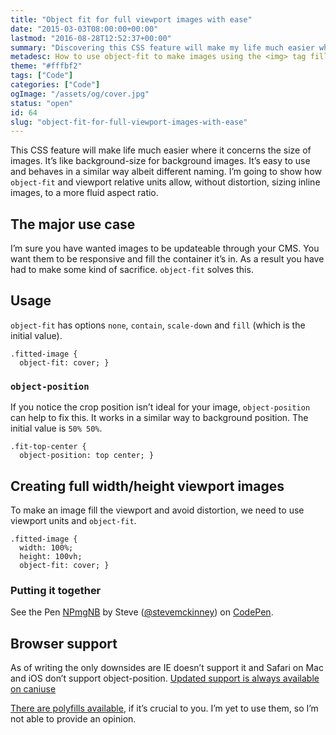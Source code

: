 ```yaml
---
title: "Object fit for full viewport images with ease"
date: "2015-03-03T08:00:00+00:00"
lastmod: "2016-08-28T12:52:37+00:00"
summary: "Discovering this CSS feature will make my life much easier where it concerns the positioning of images. It’s like background-size for background images. It’s easy to use and behaves in a similar way albeit different naming. I’m going to show how object-fit and viewport relative units can allow us, to size inline images, without worrying about distortion."
metadesc: How to use object-fit to make images using the <img> tag fill the viewport. This method is like background-size but for the img tag."
theme: "#fffbf2"
tags: ["Code"]
categories: ["Code"]
ogImage: "/assets/og/cover.jpg"
status: "open"
id: 64
slug: "object-fit-for-full-viewport-images-with-ease"
---
```


This CSS feature will make life much easier where it concerns the size of images. It’s like background-size for background images. It’s easy to use and behaves in a similar way albeit different naming. I’m going to show how `object-fit` and viewport relative units allow, without distortion, sizing inline images, to a more fluid aspect ratio.

## The major use case
I’m sure you have wanted images to be updateable through your CMS.  You want them to be responsive and fill the container it’s in. As a result you have had to make some kind of sacrifice. `object-fit` solves this.

## Usage
`object-fit` has options  `none`, `contain`, `scale-down` and `fill` (which is the initial value). 

```.language-css
.fitted-image {
  object-fit: cover; }
```

### `object-position`
If you notice the crop position isn’t ideal for your image, `object-position` can help to fix this. It works in a similar way to background position. The initial value is `50% 50%`.

```.language-css
.fit-top-center {
  object-position: top center; }
```

## Creating full width/height viewport images

To make an image fill the viewport and avoid distortion, we need to use viewport units and `object-fit`.

```.language-css
.fitted-image {
  width: 100%;
  height: 100vh;
  object-fit: cover; }
```

### Putting it together

<p data-height="464" data-theme-id="13022" data-slug-hash="NPmgNB" data-default-tab="result" data-user="stevemckinney" class='codepen'>See the Pen <a href='http://codepen.io/stevemckinney/pen/NPmgNB/'>NPmgNB</a> by Steve (<a href='http://codepen.io/stevemckinney'>@stevemckinney</a>) on <a href='http://codepen.io'>CodePen</a>.</p>
<script async src="//assets.codepen.io/assets/embed/ei.js"></script>

## Browser support
As of writing the only downsides are IE doesn’t support it and Safari on Mac and iOS don’t support object-position. [Updated support is always available on caniuse](http://caniuse.com/#search=object-fit)

[There are polyfills available](https://github.com/anselmh/object-fit), if it’s crucial to you. I’m yet to use them, so I’m not able to provide an opinion.